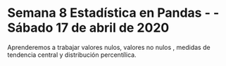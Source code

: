 # Semana 8 Estadística en Pandas -  - Sábado 17 de abril de 2020


Aprenderemos a trabajar valores nulos, valores no nulos , medidas de tendencia central y distribución percentílica.

